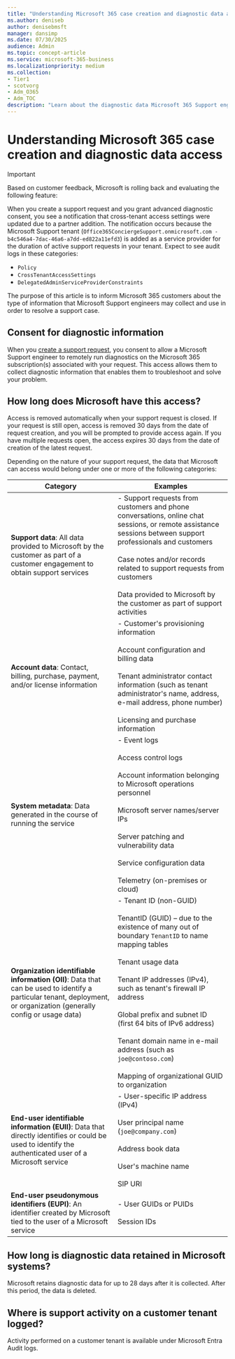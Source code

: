 ```yaml
---
title: "Understanding Microsoft 365 case creation and diagnostic data access"
ms.author: deniseb
author: denisebmsft
manager: dansimp
ms.date: 07/30/2025
audience: Admin
ms.topic: concept-article
ms.service: microsoft-365-business
ms.localizationpriority: medium
ms.collection:
- Tier1
- scotvorg
- Adm_O365
- Adm_TOC
description: "Learn about the diagnostic data Microsoft 365 Support engineers access to resolve support cases, including consent, data categories, retention periods, and logging details."
---
```


# Understanding Microsoft 365 case creation and diagnostic data access

> [!IMPORTANT]
> Based on customer feedback, Microsoft is rolling back and evaluating the following feature:
> 
> When you create a support request and you grant advanced diagnostic consent, you see a notification that cross-tenant access settings were updated due to a partner addition. The notification occurs because the Microsoft Support tenant (`Office365ConciergeSupport.onmicrosoft.com - b4c546a4-7dac-46a6-a7dd-ed822a11efd3`) is added as a service provider for the duration of active support requests in your tenant. Expect to see audit logs in these categories:
> 
> - `Policy`
> - `CrossTenantAccessSettings`
> - `DelegatedAdminServiceProviderConstraints`

The purpose of this article is to inform Microsoft 365 customers about the type of information that Microsoft Support engineers may collect and use in order to resolve a support case.

## Consent for diagnostic information

When you [create a support request](get-help-support.md), you consent to allow a Microsoft Support engineer to remotely run diagnostics on the Microsoft 365 subscription(s) associated with your request. This access allows them to collect diagnostic information that enables them to troubleshoot and solve your problem.

## How long does Microsoft have this access?

Access is removed automatically when your support request is closed. If your request is still open, access is removed 30 days from the date of request creation, and you will be prompted to provide access again. If you have multiple requests open, the access expires 30 days from the date of creation of the latest request.

Depending on the nature of your support request, the data that Microsoft can access would belong under one or more of the following categories:

| Category | Examples |
|--|--|
| **Support data**: All data provided to Microsoft by the customer as part of a customer engagement to obtain support services | - Support requests from customers and phone conversations, online chat sessions, or remote assistance sessions between support professionals and customers<br/><br/> Case notes and/or records related to support requests from customers<br/><br/>Data provided to Microsoft by the customer as part of support activities |
| **Account data**: Contact, billing, purchase, payment, and/or license information | - Customer's provisioning information<br/><br/>Account configuration and billing data<br/><br/>Tenant administrator contact information (such as tenant administrator's name, address, e-mail address, phone number)<br/><br/>Licensing and purchase information |
| **System metadata**: Data generated in the course of running the service | - Event logs<br/><br/>Access control logs<br/><br/>Account information belonging to Microsoft operations personnel<br/><br/>Microsoft server names/server IPs<br/><br/>Server patching and vulnerability data<br/><br/>Service configuration data<br/><br/>Telemetry (on-premises or cloud) |
| **Organization identifiable information (OII)**: Data that can be used to identify a particular tenant, deployment, or organization (generally config or usage data) | - Tenant ID (non-GUID)<br/><br/>TenantID (GUID) – due to the existence of many out of boundary `TenantID` to name mapping tables<br/><br/>Tenant usage data<br/><br/>Tenant IP addresses (IPv4), such as tenant's firewall IP address<br/><br/>Global prefix and subnet ID (first 64 bits of IPv6 address)<br/><br/>Tenant domain name in e-mail address (such as `joe@contoso.com`)<br/><br/>Mapping of organizational GUID to organization |
| **End-user identifiable information (EUII)**: Data that directly identifies or could be used to identify the authenticated user of a Microsoft service | - User-specific IP address (IPv4)<br/><br/>User principal name (`joe@company.com`)<br/><br/>Address book data<br/><br/>User's machine name<br/><br/>SIP URI |
| **End-user pseudonymous identifiers (EUPI)**: An identifier created by Microsoft tied to the user of a Microsoft service | - User GUIDs or PUIDs<br/><br/>Session IDs |

## How long is diagnostic data retained in Microsoft systems?

Microsoft retains diagnostic data for up to 28 days after it is collected. After this period, the data is deleted.

## Where is support activity on a customer tenant logged?

Activity performed on a customer tenant is available under Microsoft Entra Audit logs.

